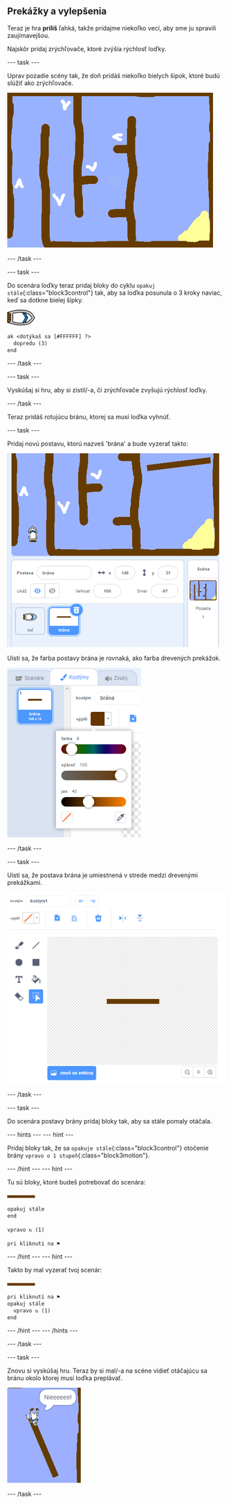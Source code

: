 ## Prekážky a vylepšenia

Teraz je hra **príliš** ľahká, takže pridajme niekoľko vecí, aby sme ju spravili zaujímavejšou.

Najskôr pridaj zrýchľovače, ktoré zvýšia rýchlosť loďky.

\--- task \---

Uprav pozadie scény tak, že doň pridáš niekoľko bielych šípok, ktoré budú slúžiť ako zrýchľovače.

![snímka obrazovky](images/boat-boost.png)

\--- /task \---

\--- task \---

Do scenára loďky teraz pridaj bloky do cyklu `opakuj stále`{:class="block3control"} tak, aby sa loďka posunula o 3 kroky naviac, keď sa dotkne bielej šípky.

![postava loďky](images/boat_resize.png)

```blocks3
ak <dotýkaš sa [#FFFFFF] ?> 
  dopredu (3)
end
```

\--- /task \---

\--- task \---

Vyskúšaj si hru, aby si zistil/-a, či zrýchľovače zvyšujú rýchlosť loďky.

\--- /task \---

Teraz pridáš rotujúcu bránu, ktorej sa musí loďka vyhnúť.

\--- task \---

Pridaj novú postavu, ktorú nazveš 'brána' a bude vyzerať takto:

![snímka obrazovky](images/boat-gate.png)

Uisti sa, že farba postavy brána je rovnaká, ako farba drevených prekážok.

![snímka obrazovky](images/brown-hsv.png)

\--- /task \---

\--- task \---

Uisti sa, že postava brána je umiestnená v strede medzi drevenými prekážkami.

![snímka obrazovky](images/boat-center.png)

\--- /task \---

\--- task \---

Do scenára postavy brány pridaj bloky tak, aby sa stále pomaly otáčala.

\--- hints \--- \--- hint \---

Pridaj bloky tak, že sa `opakuje stále`{:class="block3control"} otočenie brány `vpravo o 1 stupeň`{:class="block3motion"}.

\--- /hint \--- \--- hint \---

Tu sú bloky, ktoré budeš potrebovať do scenára:

![brána](images/gate.png)

```blocks3
opakuj stále
end

vpravo ↻ (1)

pri kliknutí na ⚑
```

\--- /hint \--- \--- hint \---

Takto by mal vyzerať tvoj scenár:

![brána](images/gate.png)

```blocks3
pri kliknutí na ⚑
opakuj stále 
  vpravo ↻ (1)
end
```

\--- /hint \--- \--- /hints \---

\--- /task \---

\--- task \---

Znovu si vyskúšaj hru. Teraz by si mal/-a na scéne vidieť otáčajúcu sa bránu okolo ktorej musí loďka preplávať.

![snímka obrazovky](images/boat-gate-test.png)

\--- /task \---